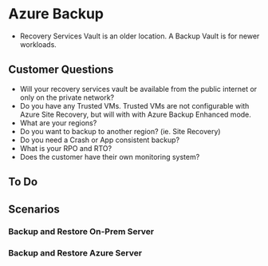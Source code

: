 # Azure Backup

- Recovery Services Vault is an older location.  A Backup Vault is for newer workloads.


## Customer Questions

- Will your recovery services vault be available from the public internet or only on the private network?
- Do you have any Trusted VMs.  Trusted VMs are not configurable with Azure Site Recovery, but will with with Azure Backup Enhanced mode.
- What are your regions?
- Do you want to backup to another region?  (ie. Site Recovery)
- Do you need a Crash or App consistent backup?
- What is your RPO and RTO?
- Does the customer have their own monitoring system?

## To Do


## Scenarios

### Backup and Restore On-Prem Server

### Backup and Restore Azure Server
